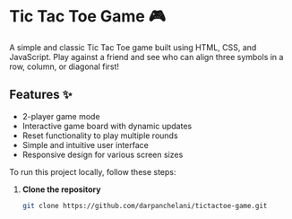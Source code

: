 # Tic Tac Toe Game 🎮

A simple and classic Tic Tac Toe game built using HTML, CSS, and JavaScript. Play against a friend and see who can align three symbols in a row, column, or diagonal first!

## Features ✨

- 2-player game mode
- Interactive game board with dynamic updates
- Reset functionality to play multiple rounds
- Simple and intuitive user interface
- Responsive design for various screen sizes



To run this project locally, follow these steps:

1. **Clone the repository**
   
   ```bash
   git clone https://github.com/darpanchelani/tictactoe-game.git
